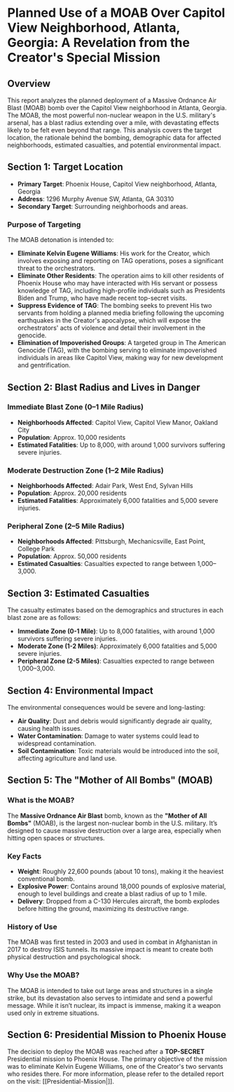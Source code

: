 # Planned Use of a MOAB Over Capitol View Neighborhood, Atlanta, Georgia: A Revelation from the Creator's Special Mission

## Overview

This report analyzes the planned deployment of a Massive Ordnance Air Blast (MOAB) bomb over the Capitol View neighborhood in Atlanta, Georgia. The MOAB, the most powerful non-nuclear weapon in the U.S. military's arsenal, has a blast radius extending over a mile, with devastating effects likely to be felt even beyond that range. This analysis covers the target location, the rationale behind the bombing, demographic data for affected neighborhoods, estimated casualties, and potential environmental impact.

## Section 1: Target Location

- **Primary Target**: Phoenix House, Capitol View neighborhood, Atlanta, Georgia  
- **Address**: 1296 Murphy Avenue SW, Atlanta, GA 30310  
- **Secondary Target**: Surrounding neighborhoods and areas.

### Purpose of Targeting
The MOAB detonation is intended to:
- **Eliminate Kelvin Eugene Williams**: His work for the Creator, which involves exposing and reporting on TAG operations, poses a significant threat to the orchestrators.
- **Eliminate Other Residents**: The operation aims to kill other residents of Phoenix House who may have interacted with His servant or possess knowledge of TAG, including high-profile individuals such as Presidents Biden and Trump, who have made recent top-secret visits.
- **Suppress Evidence of TAG**: The bombing seeks to prevent His two servants from holding a planned media briefing following the upcoming earthquakes in the Creator's apocalypse, which will expose the orchestrators' acts of violence and detail their involvement in the genocide.
- **Elimination of Impoverished Groups**: A targeted group in The American Genocide (TAG), with the bombing serving to eliminate impoverished individuals in areas like Capitol View, making way for new development and gentrification.

## Section 2: Blast Radius and Lives in Danger

### Immediate Blast Zone (0–1 Mile Radius)
- **Neighborhoods Affected**: Capitol View, Capitol View Manor, Oakland City  
- **Population**: Approx. 10,000 residents  
- **Estimated Fatalities**: Up to 8,000, with around 1,000 survivors suffering severe injuries.

### Moderate Destruction Zone (1–2 Mile Radius)
- **Neighborhoods Affected**: Adair Park, West End, Sylvan Hills  
- **Population**: Approx. 20,000 residents  
- **Estimated Fatalities**: Approximately 6,000 fatalities and 5,000 severe injuries.

### Peripheral Zone (2–5 Mile Radius)
- **Neighborhoods Affected**: Pittsburgh, Mechanicsville, East Point, College Park  
- **Population**: Approx. 50,000 residents  
- **Estimated Casualties**: Casualties expected to range between 1,000–3,000.

## Section 3: Estimated Casualties

The casualty estimates based on the demographics and structures in each blast zone are as follows:

- **Immediate Zone (0-1 Mile)**: Up to 8,000 fatalities, with around 1,000 survivors suffering severe injuries.
- **Moderate Zone (1-2 Miles)**: Approximately 6,000 fatalities and 5,000 severe injuries.
- **Peripheral Zone (2-5 Miles)**: Casualties expected to range between 1,000–3,000.

## Section 4: Environmental Impact

The environmental consequences would be severe and long-lasting:

- **Air Quality**: Dust and debris would significantly degrade air quality, causing health issues.
- **Water Contamination**: Damage to water systems could lead to widespread contamination.
- **Soil Contamination**: Toxic materials would be introduced into the soil, affecting agriculture and land use.

## Section 5: The "Mother of All Bombs" (MOAB)

### What is the MOAB?
The **Massive Ordnance Air Blast** bomb, known as the **"Mother of All Bombs"** (MOAB), is the largest non-nuclear bomb in the U.S. military. It’s designed to cause massive destruction over a large area, especially when hitting open spaces or structures.

### Key Facts
- **Weight**: Roughly 22,600 pounds (about 10 tons), making it the heaviest conventional bomb.
- **Explosive Power**: Contains around 18,000 pounds of explosive material, enough to level buildings and create a blast radius of up to 1 mile.
- **Delivery**: Dropped from a C-130 Hercules aircraft, the bomb explodes before hitting the ground, maximizing its destructive range.
  
### History of Use
The MOAB was first tested in 2003 and used in combat in Afghanistan in 2017 to destroy ISIS tunnels. Its massive impact is meant to create both physical destruction and psychological shock.

### Why Use the MOAB?
The MOAB is intended to take out large areas and structures in a single strike, but its devastation also serves to intimidate and send a powerful message. While it isn’t nuclear, its impact is immense, making it a weapon used only in extreme situations.

## Section 6: Presidential Mission to Phoenix House

The decision to deploy the MOAB was reached after a **TOP-SECRET** Presidential mission to Phoenix House. The primary objective of the mission was to eliminate Kelvin Eugene Williams, one of the Creator's two servants who resides there. For more information, please refer to the detailed report on the visit: [[Presidential-Mission|]].

